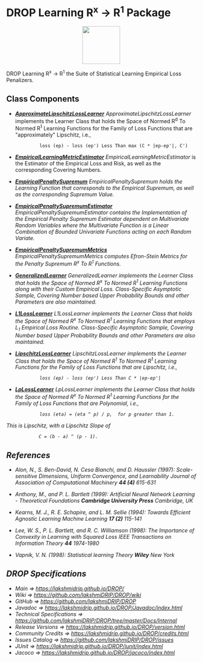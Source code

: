 # DROP Learning R<sup>x</sup> -> R<sup>1</sup> Package

<p align="center"><img src="https://github.com/lakshmiDRIP/DROP/blob/master/DRIP_Logo.gif?raw=true" width="100"></p>

DROP Learning R<sup>x</sup> -> R<sup>1</sup> the Suite of Statistical Learning Empirical Loss Penalizers.

## Class Components

 * [***ApproximateLipschitzLossLearner***](https://github.com/lakshmiDRIP/DROP/tree/master/src/main/java/org/drip/learning/rxtor1/ApproximateLipschitzLossLearner.java)
 <i>ApproximateLipschitzLossLearner</i> implements the Learner Class that holds the Space of Normed
 R<sup>d</sup> To Normed R<sup>1</sup> Learning Functions for the Family of Loss Functions that are
 "approximately" Lipschitz, i.e.,
 
 				loss (ep) - loss (ep') Less Than max (C * |ep-ep'|, C')

 * [***EmpiricalLearningMetricEstimator***](https://github.com/lakshmiDRIP/DROP/tree/master/src/main/java/org/drip/learning/rxtor1/EmpiricalLearningMetricEstimator.java)
 <i>EmpiricalLearningMetricEstimator</i> is the Estimator of the Empirical Loss and Risk, as well as the
 corresponding Covering Numbers.

 * [***EmpiricalPenaltySupremum***](https://github.com/lakshmiDRIP/DROP/tree/master/src/main/java/org/drip/learning/rxtor1/EmpiricalPenaltySupremum.java)
 <i>EmpiricalPenaltySupremum<i> holds the Learning Function that corresponds to the Empirical Supremum, as
 well as the corresponding Supremum Value.

 * [***EmpiricalPenaltySupremumEstimator***](https://github.com/lakshmiDRIP/DROP/tree/master/src/main/java/org/drip/learning/rxtor1/EmpiricalPenaltySupremumEstimator.java)
 <i>EmpiricalPenaltySupremumEstimator</i> contains the Implementation of the Empirical Penalty Supremum
 Estimator dependent on Multivariate Random Variables where the Multivariate Function is a Linear Combination
 of Bounded Univariate Functions acting on each Random Variate.

 * [***EmpiricalPenaltySupremumMetrics***](https://github.com/lakshmiDRIP/DROP/tree/master/src/main/java/org/drip/learning/rxtor1/EmpiricalPenaltySupremumMetrics.java)
 <i>EmpiricalPenaltySupremumMetrics</i> computes Efron-Stein Metrics for the Penalty Supremum R<sup>x</sup>
 To R<sup>1</sup> Functions.

 * [***GeneralizedLearner***](https://github.com/lakshmiDRIP/DROP/tree/master/src/main/java/org/drip/learning/rxtor1/GeneralizedLearner.java)
 <i>GeneralizedLearner</i> implements the Learner Class that holds the Space of Normed R<sup>x</sup> To
 Normed R<sup>1</sup> Learning Functions along with their Custom Empirical Loss. Class-Specific Asymptotic
 Sample, Covering Number based Upper Probability Bounds and other Parameters are also maintained.

 * [***L1LossLearner***](https://github.com/lakshmiDRIP/DROP/tree/master/src/main/java/org/drip/learning/rxtor1/L1LossLearner.java)
 <i>L1LossLearner</i> implements the Learner Class that holds the Space of Normed R<sup>x</sup> To Normed
 R<sup>1</sup> Learning Functions that employs L<sub>1</sub> Empirical Loss Routine. Class-Specific
 Asymptotic Sample, Covering Number based Upper Probability Bounds and other Parameters are also maintained.

 * [***LipschitzLossLearner***](https://github.com/lakshmiDRIP/DROP/tree/master/src/main/java/org/drip/learning/rxtor1/LipschitzLossLearner.java)
 <i>LipschitzLossLearner</i> implements the Learner Class that holds the Space of Normed R<sup>1</sup> To
 Normed R<sup>1</sup> Learning Functions for the Family of Loss Functions that are Lipschitz, i.e.,

 				loss (ep) - loss (ep') Less Than C * |ep-ep'|

 * [***LpLossLearner***](https://github.com/lakshmiDRIP/DROP/tree/master/src/main/java/org/drip/learning/rxtor1/LpLossLearner.java)
 <i>LpLossLearner</i> implements the Learner Class that holds the Space of Normed R<sup>x</sup> To Normed
 R<sup>1</sup> Learning Functions for the Family of Loss Functions that are Polynomial, i.e.,

 				loss (eta) = (eta ^ p) / p,  for p greater than 1.

 This is Lipschitz, with a Lipschitz Slope of

 				C = (b - a) ^ (p - 1).


## References

 * Alon, N., S. Ben-David, N. Cesa Bianchi, and D. Haussler (1997): Scale-sensitive Dimensions, Uniform
 Convergence, and Learnability <i>Journal of Association of Computational Machinery</i> <b>44 (4)</b> 615-631

 * Anthony, M., and P. L. Bartlett (1999): <i>Artificial Neural Network Learning - Theoretical
 Foundations</i> <b>Cambridge University Press</b> Cambridge, UK

 * Kearns, M. J., R. E. Schapire, and L. M. Sellie (1994): <i>Towards Efficient Agnostic Learning</i> Machine
 Learning <b>17 (2)</b> 115-141

 * Lee, W. S., P. L. Bartlett, and R. C. Williamson (1998): The Importance of Convexity in Learning with
 Squared Loss <i>IEEE Transactions on Information Theory</i> <b>44</b> 1974-1980

 * Vapnik, V. N. (1998): <i>Statistical learning Theory</i> <b>Wiley</b> New York


## DROP Specifications

 * Main                     => https://lakshmidrip.github.io/DROP/
 * Wiki                     => https://github.com/lakshmiDRIP/DROP/wiki
 * GitHub                   => https://github.com/lakshmiDRIP/DROP
 * Javadoc                  => https://lakshmidrip.github.io/DROP/Javadoc/index.html
 * Technical Specifications => https://github.com/lakshmiDRIP/DROP/tree/master/Docs/Internal
 * Release Versions         => https://lakshmidrip.github.io/DROP/version.html
 * Community Credits        => https://lakshmidrip.github.io/DROP/credits.html
 * Issues Catalog           => https://github.com/lakshmiDRIP/DROP/issues
 * JUnit                    => https://lakshmidrip.github.io/DROP/junit/index.html
 * Jacoco                   => https://lakshmidrip.github.io/DROP/jacoco/index.html
